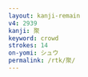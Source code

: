 ```yaml
---
layout: kanji-remain
v4: 2939
kanji: 聚
keyword: crowd
strokes: 14
on-yomi: シュウ
permalink: /rtk/聚/
---
```






